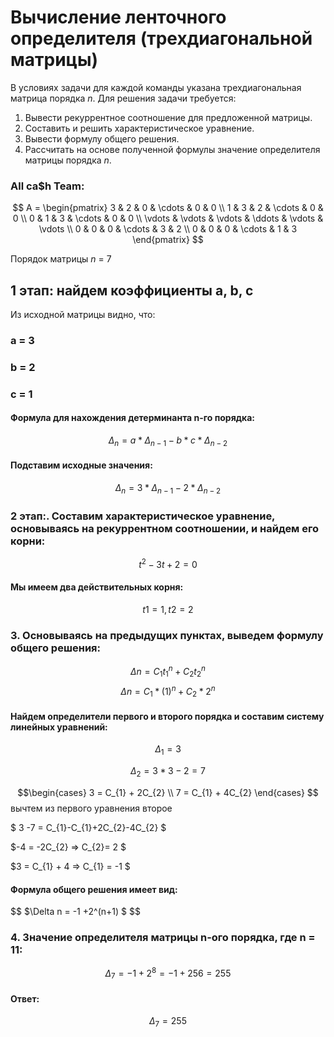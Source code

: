
# Вычисление ленточного определителя (трехдиагональной матрицы)  
В условиях задачи для каждой команды указана трехдиагональная матрица порядка *n*. Для решения задачи требуется:  
1. Вывести рекуррентное соотношение для предложенной матрицы.  
2. Составить и решить характеристическое уравнение.  
3. Вывести формулу общего решения.  
4. Рассчитать на основе полученной формулы значение определителя матрицы порядка *n*.


### All ca$h Team: 

$$    
A =     
 \begin{pmatrix}    
  3 & 2 & 0 & \cdots & 0 & 0 \\    
  1 & 3 & 2 & \cdots & 0 & 0 \\    
  0 & 1 & 3 & \cdots & 0 & 0 \\    
  \vdots  & \vdots & \vdots & \ddots & \vdots & \vdots  \\    
  0 & 0 & 0 & \cdots & 3 & 2 \\    
  0 & 0 & 0 & \cdots & 1 & 3     
 \end{pmatrix}    
$$

Порядок матрицы *n* = 7 

## 1 этап: найдем коэффициенты a, b, c
Из исходной матрицы видно, что:
### a = 3
### b = 2
### c = 1

#### Формула для нахождения детерминанта n-го порядка:
$$
\Delta_{n} = a * \Delta_{n-1} - b * c * \Delta_{n-2}
$$
#### Подставим исходные значения:
$$
\Delta_{n} = 3 * \Delta_{n-1} - 2 * \Delta_{n-2}
$$
### 2 этап:. Составим характеристическое уравнение, основываясь на рекуррентном соотношении, и найдем его корни:
$$
t^2 - 3t + 2 = 0 
$$
#### Мы имеем два действительных корня:
$$
t1 = 1,   t2 = 2
$$
### 3. Основываясь на предыдущих пунктах, выведем формулу общего решения:
$$
\Delta n = С_{1}t_{1}^n + С_{2}t_{2}^n 
$$
$$
\Delta n = С_{1}*(1)^n + С_{2}*2^n 
$$
#### Найдем определители первого и второго порядка  и составим систему линейных уравнений:
$$
\Delta_{1} = 3 
$$


$$
\Delta_{2} = 3 * 3 - 2 = 7 
$$

$$\begin{cases}
3 = С_{1} + 2С_{2} \\ 
7 = С_{1} + 4С_{2} 
\end{cases} $$
 вычтем из первого уравнения второе

$ 3 -7 = С_{1}-С_{1}+2С_{2}-4С_{2} $

$-4 = -2С_{2} => С_{2}= 2 $

$3 = С_{1} + 4  => С_{1} = -1 $

#### Формула общего решения имеет вид:
$$
$\Delta n = -1 +2^(n+1) $
$$
### 4. Значение определителя матрицы n-ого порядка, где n = 11:
$$
\Delta_{7}  = -1 + 2^8 = -1 + 256 = 255
$$
#### Ответ:
$$
\Delta_{7}  = 255
$$









